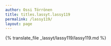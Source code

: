 ```yaml
---
author: Ossi Törrönen
title: titles.lassyt.lassy119
permalink: /lassy119/
layout: page
---
```

{% translate_file _lassyt/lassy119/lassy119.md %}